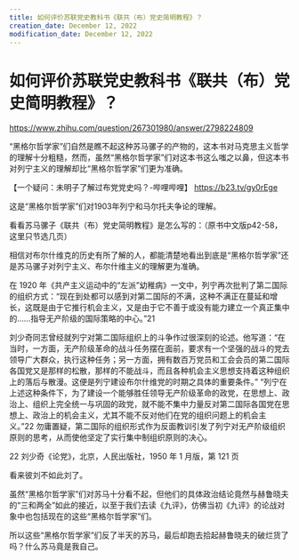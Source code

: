 ```yaml
---
title: 如何评价苏联党史教科书《联共（布）党史简明教程》？
creation_date: December 12, 2022
modification_date: December 12, 2022
---
```



# 如何评价苏联党史教科书《联共（布）党史简明教程》？

https://www.zhihu.com/question/267301980/answer/2798224809

“黑格尔哲学家”们自然是瞧不起这种苏马骡子的产物的，这本书对马克思主义哲学的理解十分粗糙，然而，虽然“黑格尔哲学家”们对这本书这么嗤之以鼻，但这本书对列宁主义的理解却比“黑格尔哲学家”们更为准确。

【一个疑问：未明子了解过布党党史吗？-哔哩哔哩】 https://b23.tv/gy0rEge

这是“黑格尔哲学家”们对1903年列宁和马尔托夫争论的理解。

看看苏马骡子《联共（布）党史简明教程》是怎么写的：（原书中文版p42-58，这里只节选几页）

相信对布尔什维克的历史有所了解的人，都能清楚地看出到底是“黑格尔哲学家”还是苏马骡子对列宁主义、布尔什维主义的理解更为准确。

在 1920 年《共产主义运动中的“左派”幼稚病》一文中，列宁再次批判了第二国际的组织方式：“现在到处都可以感到对第二国际的不满，这种不满正在蔓延和增长，这既是由于它推行机会主义，又是由于它不善于或没有能力建立一个真正集中的……指导无产阶级的国际策略的中心。”21

刘少奇同志曾经就列宁对第二国际组织上的斗争作过很深刻的论述。他写道：“在当时，一方面，无产阶级革命的战斗任务摆在面前，要求有一个坚强的战斗的党去领导广大群众，执行这种任务；另一方面，拥有数百万党员和工会会员的第二国际各国党又是那样的松散，那样的不能战斗，而且各种机会主义思想支持着这种组织上的落后与散漫。这便是列宁建设布尔什维党的时期之具体的重要条件。” “列宁在上述这种条件下，为了建设一个能够胜任领导无产阶级革命的政党，在思想上、政治上、组织上完全统一与巩固的政党，就不能不集中力量反对第二国际各国党在思想上、政治上的机会主义，尤其不能不反对他们在党的组织问题上的机会主义。”22 勿庸置疑，第二国际的组织形式作为反面教训引发了列宁对无产阶级组织原则的思考，从而使他坚定了实行集中制组织原则的决心。

22 刘少奇《论党》，北京，人民出版社，1950 年 1 月版，第 121 页

看来彼刘不如此刘了。

虽然“黑格尔哲学家”们对苏马十分看不起，但他们的具体政治结论竟然与赫鲁晓夫的“三和两全”如此的接近，以至于我们去读《九评》，仿佛当初《九评》的论战对象中也包括现在的这些“黑格尔哲学家”们。

所以这些“黑格尔哲学家”们反了半天的苏马，最后却跑去拾起赫鲁晓夫的破烂货了吗？什么苏马竟是我自己。

